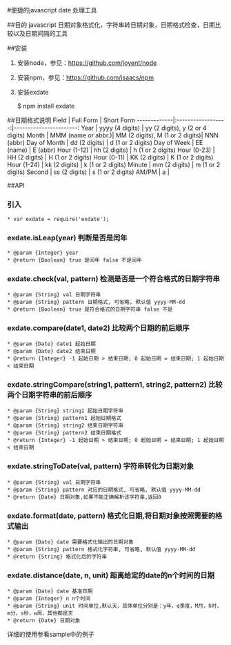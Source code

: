 #便捷的javascript date 处理工具

##目的
javascript 日期对象格式化，字符串转日期对象，日期格式检查，日期比较以及日期间隔的工具

##安装
1. 安装node，参见：https://github.com/joyent/node

2. 安装npm，参见：https://github.com/isaacs/npm

3. 安装exdate

     $ npm install exdate

##日期格式说明
Field        | Full Form          | Short Form
-------------|:------------------:|-----------------------:
Year         | yyyy (4 digits)    | yy (2 digits), y (2 or 4 digits)
Month        | MMM (name or abbr.)| MM (2 digits), M (1 or 2 digits)| NNN (abbr)
Day of Month | dd (2 digits)      | d (1 or 2 digits)
Day of Week  | EE (name)          | E (abbr)
Hour (1-12)  | hh (2 digits)      | h (1 or 2 digits)
Hour (0-23)  | HH (2 digits)      | H (1 or 2 digits)
Hour (0-11)  | KK (2 digits)      | K (1 or 2 digits)
Hour (1-24)  | kk (2 digits)      | k (1 or 2 digits)
Minute       | mm (2 digits)      | m (1 or 2 digits)
Second       | ss (2 digits)      | s (1 or 2 digits)
AM/PM        | a                  |

##API
### 引入
    * var exdate = require('exdate');

### exdate.isLeap(year) 判断是否是闰年
    * @param {Integer} year
    * @return {Boolean} true 是闰年 false 不是闰年

### exdate.check(val, pattern) 检测是否是一个符合格式的日期字符串
    * @param {String} val 日期字符串
    * @param {String} pattern 日期格式, 可省略, 默认值 yyyy-MM-dd
    * @return {Boolean} true 是符合格式的日期字符串 false 不是

### exdate.compare(date1, date2) 比较两个日期的前后顺序
    * @param {Date} date1 起始日期
    * @param {Date} date2 结束日期
    * @return {Integer} -1 起始日期 > 结束日期; 0 起始日期 = 结束日期; 1 起始日期 < 结束日期

### exdate.stringCompare(string1, pattern1, string2, pattern2) 比较两个日期字符串的前后顺序
    * @param {String} string1 起始日期字符串
    * @param {String} pattern1 起始日期格式
    * @param {String} string2 结束日期字符串
    * @param {String} pattern2 结束日期格式
    * @return {Integer} -1 起始日期 > 结束日期; 0 起始日期 = 结束日期; 1 起始日期 < 结束日期

### exdate.stringToDate(val, pattern) 字符串转化为日期对象
    * @param {String} val 日期字符串
    * @param {String} pattern 对应的日期格式, 可省略, 默认值 yyyy-MM-dd
    * @return {Date} 日期对象,如果不能正确解析该字符串,返回0

### exdate.format(date, pattern) 格式化日期,将日期对象按照需要的格式输出
    * @param {Date} date 需要格式化输出的日期对象
    * @param {String} pattern 格式化字符串, 可省略, 默认值 yyyy-MM-dd
    * @return {String} 格式化后的字符串

### exdate.distance(date, n, unit) 距离给定的date的n个时间的日期
    * @param {Date} date 基准日期
    * @param {Integer} n n个时间
    * @param {String} unit 时间单位,默认天，具体单位分别是：y年，q季度，M月，h时，m分，s秒，w周，其他都是天
    * @return {Date} 日期对象

详细的使用参看sample中的例子